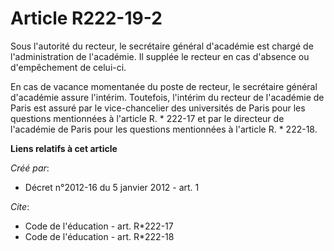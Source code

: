# Article R222-19-2

Sous l'autorité du recteur, le secrétaire général d'académie est chargé de l'administration de l'académie. Il supplée le
recteur en cas d'absence ou d'empêchement de celui-ci. 

En cas de vacance momentanée du poste de recteur, le secrétaire général d'académie assure l'intérim. Toutefois, l'intérim du
recteur de l'académie de Paris est assuré par le vice-chancelier des universités de Paris pour les questions mentionnées à
l'article R. * 222-17 et par le directeur de l'académie de Paris pour les questions mentionnées à l'article R. * 222-18.

**Liens relatifs à cet article**

_Créé par_:

  - Décret n°2012-16 du 5 janvier 2012 - art. 1

_Cite_:

  - Code de l'éducation - art. R*222-17
  - Code de l'éducation - art. R*222-18
